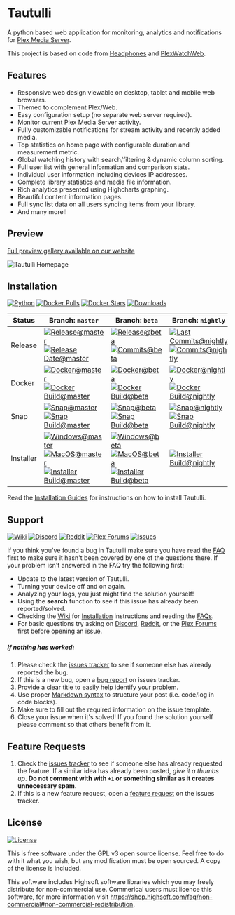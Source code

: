 # Tautulli

A python based web application for monitoring, analytics and notifications for 
[Plex Media Server](https://plex.tv).

This project is based on code from [Headphones](https://github.com/rembo10/headphones)
and [PlexWatchWeb](https://github.com/ecleese/plexWatchWeb).

## Features

-   Responsive web design viewable on desktop, tablet and mobile web browsers.
-   Themed to complement Plex/Web.
-   Easy configuration setup (no separate web server required).
-   Monitor current Plex Media Server activity.
-   Fully customizable notifications for stream activity and recently added media.
-   Top statistics on home page with configurable duration and measurement metric.
-   Global watching history with search/filtering & dynamic column sorting.
-   Full user list with general information and comparison stats.
-   Individual user information including devices IP addresses.
-   Complete library statistics and media file information.
-   Rich analytics presented using Highcharts graphing.
-   Beautiful content information pages.
-   Full sync list data on all users syncing items from your library.
-   And many more!!

## Preview

[Full preview gallery available on our website][Tautulli]

![Tautulli Homepage](https://tautulli.com/images/screenshots/activity-compressed.jpg?v=2)

## Installation

[![Python][badge-python]][Python]
[![Docker Pulls][badge-docker-pulls]][DockerHub]
[![Docker Stars][badge-docker-stars]][DockerHub]
[![Downloads][badge-downloads]][Releases Latest]

[badge-python]: https://img.shields.io/badge/python->=3.6-blue?style=flat-square
[badge-docker-pulls]: https://img.shields.io/docker/pulls/tautulli/tautulli?style=flat-square
[badge-docker-stars]: https://img.shields.io/docker/stars/tautulli/tautulli?style=flat-square
[badge-downloads]: https://img.shields.io/github/downloads/Tautulli/Tautulli/total?style=flat-square

| Status | Branch: `master` | Branch: `beta` | Branch: `nightly` |
| --- | --- | --- | --- |
| Release   | [![Release@master][badge-release-master]][Releases Latest] <br> [![Release Date@master][badge-release-master-date]][Releases Latest] | [![Release@beta][badge-release-beta]][Releases] <br> [![Commits@beta][badge-release-beta-commits]][Commits Beta] | [![Last Commits@nightly][badge-release-nightly-last-commit]][commits Nightly] <br> [![Commits@nightly][badge-release-nightly-commits]][Commits Nightly] |
| Docker    | [![Docker@master][badge-docker-master]][DockerHub] <br> [![Docker Build@master][badge-docker-master-ci]][Publish Docker Master] | [![Docker@beta][badge-docker-beta]][DockerHub] <br> [![Docker Build@beta][badge-docker-beta-ci]][Publish Docker Beta] | [![Docker@nightly][badge-docker-nightly]][DockerHub] <br> [![Docker Build@nightly][badge-docker-nightly-ci]][Publish Docker Nightly] |
| Snap      | [![Snap@master][badge-snap-master]][Snapcraft] <br> [![Snap Build@master][badge-snap-master-ci]][Publish Snap Master] | [![Snap@beta][badge-snap-beta]][Snapcraft] <br> [![Snap Build@beta][badge-snap-beta-ci]][Publish Snap Beta] | [![Snap@nightly][badge-snap-nightly]][Snapcraft] <br> [![Snap Build@nightly][badge-snap-nightly-ci]][Publish Snap Nightly] |
| Installer | [![Windows@master][badge-installer-master-win]][Releases Latest] <br> [![MacOS@master][badge-installer-master-macos]][Releases Latest] <br> [![Installer Build@master][badge-installer-master-ci]][Publish Installer Master] | [![Windows@beta][badge-installer-beta-win]][Releases] <br> [![MacOS@beta][badge-installer-beta-macos]][Releases] <br> [![Installer Build@beta][badge-installer-beta-ci]][Publish Installer Beta] | [![Installer Build@nightly][badge-installer-nightly-ci]][Publish Installer Nightly] |

Read the [Installation Guides][Installation] for instructions on how to install Tautulli.

[badge-release-master]: https://img.shields.io/github/v/release/Tautulli/Tautulli?style=flat-square
[badge-release-master-date]: https://img.shields.io/github/release-date/Tautulli/Tautulli?style=flat-square&color=blue
[badge-release-beta]: https://img.shields.io/github/v/release/Tautulli/Tautulli?include_prereleases&style=flat-square
[badge-release-beta-commits]: https://img.shields.io/github/commits-since/Tautulli/Tautulli/latest/beta?style=flat-square&color=blue
[badge-release-nightly-last-commit]: https://img.shields.io/github/last-commit/Tautulli/Tautulli/nightly?style=flat-square&color=blue
[badge-release-nightly-commits]: https://img.shields.io/github/commits-since/Tautulli/Tautulli/latest/nightly?style=flat-square&color=blue
[badge-docker-master]: https://img.shields.io/badge/docker-latest-blue?style=flat-square
[badge-docker-master-ci]: https://img.shields.io/github/workflow/status/Tautulli/Tautulli/Publish%20Docker/master?style=flat-square
[badge-docker-beta]: https://img.shields.io/badge/docker-beta-blue?style=flat-square
[badge-docker-beta-ci]: https://img.shields.io/github/workflow/status/Tautulli/Tautulli/Publish%20Docker/beta?style=flat-square
[badge-docker-nightly]: https://img.shields.io/badge/docker-nightly-blue?style=flat-square
[badge-docker-nightly-ci]: https://img.shields.io/github/workflow/status/Tautulli/Tautulli/Publish%20Docker/nightly?style=flat-square
[badge-snap-master]: https://img.shields.io/badge/snap-stable-blue?style=flat-square
[badge-snap-master-ci]: https://img.shields.io/github/workflow/status/Tautulli/Tautulli/Publish%20Snap/master?style=flat-square
[badge-snap-beta]: https://img.shields.io/badge/snap-beta-blue?style=flat-square
[badge-snap-beta-ci]: https://img.shields.io/github/workflow/status/Tautulli/Tautulli/Publish%20Snap/beta?style=flat-square
[badge-snap-nightly]: https://img.shields.io/badge/snap-edge-blue?style=flat-square
[badge-snap-nightly-ci]: https://img.shields.io/github/workflow/status/Tautulli/Tautulli/Publish%20Snap/nightly?style=flat-square
[badge-installer-master-win]: https://img.shields.io/github/v/release/Tautulli/Tautulli?label=windows&style=flat-square
[badge-installer-master-macos]: https://img.shields.io/github/v/release/Tautulli/Tautulli?label=macos&style=flat-square
[badge-installer-master-ci]: https://img.shields.io/github/workflow/status/Tautulli/Tautulli/Publish%20Installers/master?style=flat-square
[badge-installer-beta-win]: https://img.shields.io/github/v/release/Tautulli/Tautulli?label=windows&include_prereleases&style=flat-square
[badge-installer-beta-macos]: https://img.shields.io/github/v/release/Tautulli/Tautulli?label=macos&include_prereleases&style=flat-square
[badge-installer-beta-ci]: https://img.shields.io/github/workflow/status/Tautulli/Tautulli/Publish%20Installers/beta?style=flat-square
[badge-installer-nightly-ci]: https://img.shields.io/github/workflow/status/Tautulli/Tautulli/Publish%20Installers/nightly?style=flat-square

## Support

[![Wiki][badge-wiki]][Wiki]
[![Discord][badge-discord]][Discord]
[![Reddit][badge-reddit]][Reddit]
[![Plex Forums][badge-forums]][Plex Forums]
[![Issues][badge-issues]][Issues]

[badge-wiki]: https://img.shields.io/badge/github-wiki-black?style=flat-square
[badge-discord]: https://img.shields.io/discord/183396325142822912?label=discord&style=flat-square&color=7289DA
[badge-reddit]: https://img.shields.io/reddit/subreddit-subscribers/tautulli?label=reddit&style=flat-square&color=FF5700
[badge-forums]: https://img.shields.io/badge/plex%20forums-discussion-E5A00D?style=flat-square
[badge-issues]: https://img.shields.io/badge/github-issues-black?style=flat-square

If you think you've found a bug in Tautulli make sure you have read the [FAQ][]
first to make sure it hasn't been covered by one of the questions there. If your
problem isn't answered in the FAQ try the following first:

-   Update to the latest version of Tautulli.
-   Turning your device off and on again.
-   Analyzing your logs, you just might find the solution yourself!
-   Using the **search** function to see if this issue has already been reported/solved.
-   Checking the [Wiki][] for [Installation][] instructions and reading the [FAQs][FAQ].
-   For basic questions try asking on [Discord][], [Reddit][], 
    or the [Plex Forums][] first before opening an issue.

##### If nothing has worked:

1.  Please check the [issues tracker][Issues] to see if someone else has already reported the bug.
2.  If this is a new bug, open a [bug report][Issue New] on issues tracker.
3.  Provide a clear title to easily help identify your problem.
4.  Use proper [Markdown syntax][] to structure your post (i.e. code/log in code blocks).
5.  Make sure to fill out the required information on the issue template.
6.  Close your issue when it's solved! If you found the solution yourself please
    comment so that others benefit from it.

## Feature Requests

1.  Check the [issues tracker][Issues] to see if someone else has already requested the feature.
    If a similar idea has already been posted, _give it a thumbs up_. **Do not comment
    with with `+1` or something similar as it creates unnecessary spam.**
2.  If this is a new feature request, open a [feature request][Issue New] on the issues tracker.

## License

[![License][badge-license]][License]

[badge-license]: https://img.shields.io/github/license/Tautulli/Tautulli?style=flat-square

This is free software under the GPL v3 open source license. Feel free to do with it what you wish,
but any modification must be open sourced. A copy of the license is included.

This software includes Highsoft software libraries which you may freely distribute for 
non-commercial use. Commerical users must licence this software, for more information visit
https://shop.highsoft.com/faq/non-commercial#non-commercial-redistribution.


[Python]: https://python.org/downloads
[DockerHub]: https://hub.docker.com/r/tautulli/tautulli
[Releases]: https://github.com/Tautulli/Tautulli/releases
[Releases Latest]: https://github.com/Tautulli/Tautulli/releases/latest
[License]: https://github.com/Tautulli/Tautulli/blob/master/LICENSE
[FAQ]: https://github.com/Tautulli/Tautulli/wiki/Frequently-Asked-Questions
[FeatHub]: https://feathub.com/Tautulli/Tautulli
[Installation]: https://github.com/Tautulli/Tautulli/wiki/Installation
[Issues]: https://github.com/Tautulli/Tautulli/issues
[Issue New]: https://github.com/Tautulli/Tautulli/issues/new/choose
[Markdown syntax]: https://help.github.com/articles/github-flavored-markdown
[Tautulli]: http://tautulli.com
[Wiki]: https://github.com/Tautulli/Tautulli/wiki
[Discord]: https://tautulli.com/discord
[Reddit]: https://reddit.com/r/Tautulli
[Plex Forums]: https://forums.plex.tv/t/tautulli-monitor-your-plex-media-server/225242
[Snapcraft]: https://snapcraft.io/tautulli
[Commits Beta]: https://github.com/Tautulli/Tautulli/commits/beta
[Commits Nightly]: https://github.com/Tautulli/Tautulli/commits/nightly

[Publish Docker Master]: https://github.com/Tautulli/Tautulli/actions?query=workflow%3A"Publish+Docker"+branch%3Amaster
[Publish Docker Beta]: https://github.com/Tautulli/Tautulli/actions?query=workflow%3A"Publish+Docker"+branch%3Abeta
[Publish Docker Nightly]: https://github.com/Tautulli/Tautulli/actions?query=workflow%3A"Publish+Docker"+branch%3Anightly
[Publish Snap Master]: https://github.com/Tautulli/Tautulli/actions?query=workflow%3A"Publish+Snap"+branch%3Amaster
[Publish Snap Beta]: https://github.com/Tautulli/Tautulli/actions?query=workflow%3A"Publish+Snap"+branch%3Abeta
[Publish Snap Nightly]: https://github.com/Tautulli/Tautulli/actions?query=workflow%3A"Publish+Snap"+branch%3Anightly
[Publish Installer Master]: https://github.com/Tautulli/Tautulli/actions?query=workflow%3A"Publish+Installers"+branch%3Amaster
[Publish Installer Beta]: https://github.com/Tautulli/Tautulli/actions?query=workflow%3A"Publish+Installers"+branch%3Abeta
[Publish Installer Nightly]: https://github.com/Tautulli/Tautulli/actions?query=workflow%3A"Publish+Installers"+branch%3Anightly
